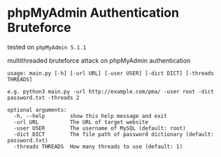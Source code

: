 # phpMyAdmin Authentication Bruteforce

tested on `phpMyAdmin 5.1.1`

multithreaded bruteforce attack on phpMyAdmin authentication

```
usage: main.py [-h] [-url URL] [-user USER] [-dict DICT] [-threads THREADS]

e.g. python3 main.py -url http://example.com/pma/ -user root -dict password.txt -threads 2

optional arguments:
  -h, --help        show this help message and exit
  -url URL          The URL of target website
  -user USER        The username of MySQL (default: root)
  -dict DICT        The file path of password dictionary (default: password.txt)
  -threads THREADS  How many threads to use (default: 1)
```
